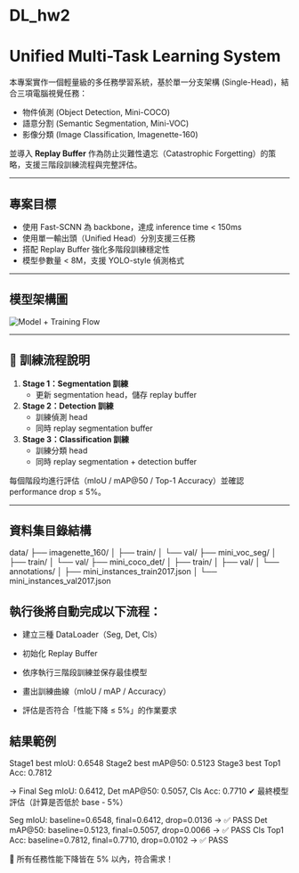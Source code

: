 # DL_hw2
# Unified Multi-Task Learning System

本專案實作一個輕量級的多任務學習系統，基於單一分支架構 (Single-Head)，結合三項電腦視覺任務：

- 物件偵測 (Object Detection, Mini-COCO)
- 語意分割 (Semantic Segmentation, Mini-VOC)
- 影像分類 (Image Classification, Imagenette-160)

並導入 **Replay Buffer** 作為防止災難性遺忘（Catastrophic Forgetting）的策略，支援三階段訓練流程與完整評估。

---

## 專案目標

- 使用 Fast-SCNN 為 backbone，達成 inference time < 150ms
- 使用單一輸出頭（Unified Head）分別支援三任務
- 搭配 Replay Buffer 強化多階段訓練穩定性
- 模型參數量 < 8M，支援 YOLO-style 偵測格式

---

## 模型架構圖

![Model + Training Flow](https://i.imgur.com/KlR2BeK.png)

---

## 🔧 訓練流程說明

1. **Stage 1：Segmentation 訓練**
   - 更新 segmentation head，儲存 replay buffer
2. **Stage 2：Detection 訓練**
   - 訓練偵測 head
   - 同時 replay segmentation buffer
3. **Stage 3：Classification 訓練**
   - 訓練分類 head
   - 同時 replay segmentation + detection buffer

每個階段均進行評估（mIoU / mAP@50 / Top-1 Accuracy）並確認 performance drop ≤ 5%。

---

## 資料集目錄結構
data/
├── imagenette_160/
│ ├── train/
│ └── val/
├── mini_voc_seg/
│ ├── train/
│ └── val/
├── mini_coco_det/
│ ├── train/
│ ├── val/
│ └── annotations/
│ ├── mini_instances_train2017.json
│ └── mini_instances_val2017.json
## 執行後將自動完成以下流程：

 - 建立三種 DataLoader（Seg, Det, Cls）

 - 初始化 Replay Buffer

 - 依序執行三階段訓練並保存最佳模型

 - 畫出訓練曲線（mIoU / mAP / Accuracy）

 - 評估是否符合「性能下降 ≤ 5%」的作業要求
## 結果範例
Stage1 best mIoU: 0.6548
Stage2 best mAP@50: 0.5123
Stage3 best Top1 Acc: 0.7812

→ Final Seg mIoU: 0.6412, Det mAP@50: 0.5057, Cls Acc: 0.7710
✔ 最終模型評估（計算是否低於 base - 5%）

Seg mIoU: baseline=0.6548, final=0.6412, drop=0.0136 → ✅ PASS
Det mAP@50: baseline=0.5123, final=0.5057, drop=0.0066 → ✅ PASS
Cls Top1 Acc: baseline=0.7812, final=0.7710, drop=0.0102 → ✅ PASS

🎉 所有任務性能下降皆在 5% 以內，符合需求！
